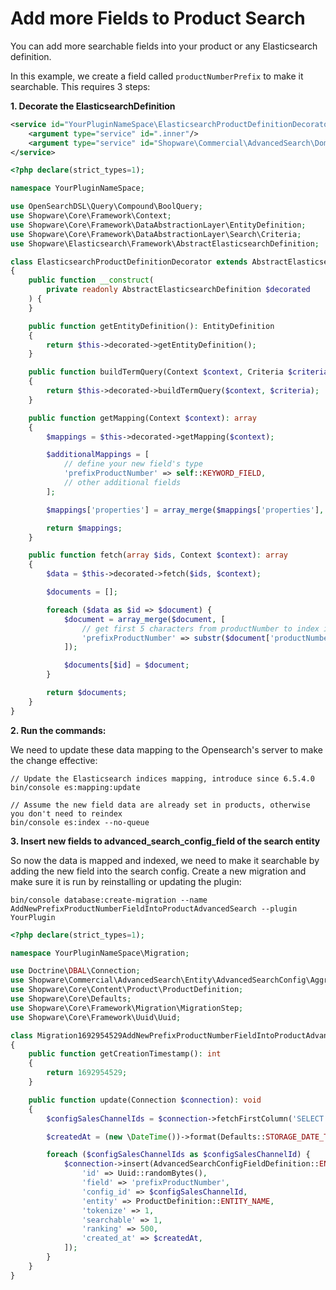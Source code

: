 # Add more Fields to Product Search

You can add more searchable fields into your product or any Elasticsearch definition. 

In this example, we create a field called `productNumberPrefix` to make it searchable. This requires 3 steps:

**1. Decorate the ElasticsearchDefinition**

```xml
<service id="YourPluginNameSpace\ElasticsearchProductDefinitionDecorator" decorates="Shopware\Elasticsearch\Product\ElasticsearchProductDefinition">
    <argument type="service" id=".inner"/>
    <argument type="service" id="Shopware\Commercial\AdvancedSearch\Domain\Search\SearchLogic"/>
</service>
```

```php
<?php declare(strict_types=1);

namespace YourPluginNameSpace;

use OpenSearchDSL\Query\Compound\BoolQuery;
use Shopware\Core\Framework\Context;
use Shopware\Core\Framework\DataAbstractionLayer\EntityDefinition;
use Shopware\Core\Framework\DataAbstractionLayer\Search\Criteria;
use Shopware\Elasticsearch\Framework\AbstractElasticsearchDefinition;

class ElasticsearchProductDefinitionDecorator extends AbstractElasticsearchDefinition
{
    public function __construct(
        private readonly AbstractElasticsearchDefinition $decorated
    ) {
    }

    public function getEntityDefinition(): EntityDefinition
    {
        return $this->decorated->getEntityDefinition();
    }

    public function buildTermQuery(Context $context, Criteria $criteria): BoolQuery
    {
        return $this->decorated->buildTermQuery($context, $criteria);
    }

    public function getMapping(Context $context): array
    {
        $mappings = $this->decorated->getMapping($context);

        $additionalMappings = [
            // define your new field's type
            'prefixProductNumber' => self::KEYWORD_FIELD,
            // other additional fields
        ];

        $mappings['properties'] = array_merge($mappings['properties'], $additionalMappings);

        return $mappings;
    }

    public function fetch(array $ids, Context $context): array
    {
        $data = $this->decorated->fetch($ids, $context);

        $documents = [];

        foreach ($data as $id => $document) {
            $document = array_merge($document, [
                // get first 5 characters from productNumber to index it
                'prefixProductNumber' => substr($document['productNumber'], 0, 5),
            ]);

            $documents[$id] = $document;
        }

        return $documents;
    }
}
```

**2. Run the commands:**

We need to update these data mapping to the Opensearch's server to make the change effective:

```cli
// Update the Elasticsearch indices mapping, introduce since 6.5.4.0
bin/console es:mapping:update

// Assume the new field data are already set in products, otherwise you don't need to reindex
bin/console es:index --no-queue
```

**3. Insert new fields to advanced_search_config_field of the search entity**

So now the data is mapped and indexed, we need to make it searchable by adding the new field into the search config. Create a new migration and make sure it is run by reinstalling or updating the plugin:

```cli
bin/console database:create-migration --name AddNewPrefixProductNumberFieldIntoProductAdvancedSearch --plugin YourPlugin
```

```php
<?php declare(strict_types=1);

namespace YourPluginNameSpace\Migration;

use Doctrine\DBAL\Connection;
use Shopware\Commercial\AdvancedSearch\Entity\AdvancedSearchConfig\Aggregate\AdvancedSearchConfigFieldDefinition;
use Shopware\Core\Content\Product\ProductDefinition;
use Shopware\Core\Defaults;
use Shopware\Core\Framework\Migration\MigrationStep;
use Shopware\Core\Framework\Uuid\Uuid;

class Migration1692954529AddNewPrefixProductNumberFieldIntoProductAdvancedSearch extends MigrationStep
{
    public function getCreationTimestamp(): int
    {
        return 1692954529;
    }

    public function update(Connection $connection): void
    {
        $configSalesChannelIds = $connection->fetchFirstColumn('SELECT id FROM advanced_search_config');

        $createdAt = (new \DateTime())->format(Defaults::STORAGE_DATE_TIME_FORMAT);

        foreach ($configSalesChannelIds as $configSalesChannelId) {
            $connection->insert(AdvancedSearchConfigFieldDefinition::ENTITY_NAME, [
                'id' => Uuid::randomBytes(),
                'field' => 'prefixProductNumber',
                'config_id' => $configSalesChannelId,
                'entity' => ProductDefinition::ENTITY_NAME,
                'tokenize' => 1,
                'searchable' => 1,
                'ranking' => 500,
                'created_at' => $createdAt,
            ]);
        }
    }
}
```
